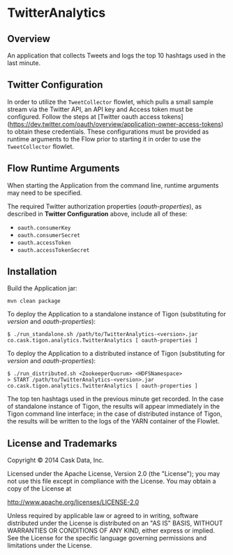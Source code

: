 # TwitterAnalytics


## Overview
An application that collects Tweets and logs the top 10 hashtags used in the last minute.


## Twitter Configuration
In order to utilize the ``TweetCollector`` flowlet, which pulls a small sample stream via
the Twitter API, an API key and Access token must be configured. Follow the steps at
[Twitter oauth access tokens]
(https://dev.twitter.com/oauth/overview/application-owner-access-tokens) to obtain
these credentials. These configurations must be provided as runtime arguments to the Flow
prior to starting it in order to use the ``TweetCollector`` flowlet.


## Flow Runtime Arguments
When starting the Application from the command line, runtime arguments may need to be specified.

The required Twitter authorization properties (*oauth-properties*), as described in 
**Twitter Configuration** above, include all of these:

- ```oauth.consumerKey```
- ```oauth.consumerSecret```
- ```oauth.accessToken```
- ```oauth.accessTokenSecret```


## Installation

Build the Application jar:
```
mvn clean package
```

To deploy the Application to a standalone instance of Tigon (substituting for *version* and *oauth-properties*):
```
$ ./run_standalone.sh /path/to/TwitterAnalytics-<version>.jar co.cask.tigon.analytics.TwitterAnalytics [ oauth-properties ]
```

To deploy the Application to a distributed instance of Tigon (substituting for *version* and *oauth-properties*):
```
$ ./run_distributed.sh <ZookeeperQuorum> <HDFSNamespace>
> START /path/to/TwitterAnalytics-<version>.jar co.cask.tigon.analytics.TwitterAnalytics [ oauth-properties ]
```

The top ten hashtags used in the previous minute get recorded. In the case of standalone instance of Tigon,
the results will appear immediately in the Tigon command line interface; in the case of distributed instance of Tigon,
the results will be written to the logs of the YARN container of the Flowlet.


## License and Trademarks

Copyright © 2014 Cask Data, Inc.

Licensed under the Apache License, Version 2.0 (the "License"); you may not
use this file except in compliance with the License. You may obtain a copy of
the License at

http://www.apache.org/licenses/LICENSE-2.0

Unless required by applicable law or agreed to in writing, software
distributed under the License is distributed on an "AS IS" BASIS, WITHOUT
WARRANTIES OR CONDITIONS OF ANY KIND, either express or implied. See the
License for the specific language governing permissions and limitations under
the License.
